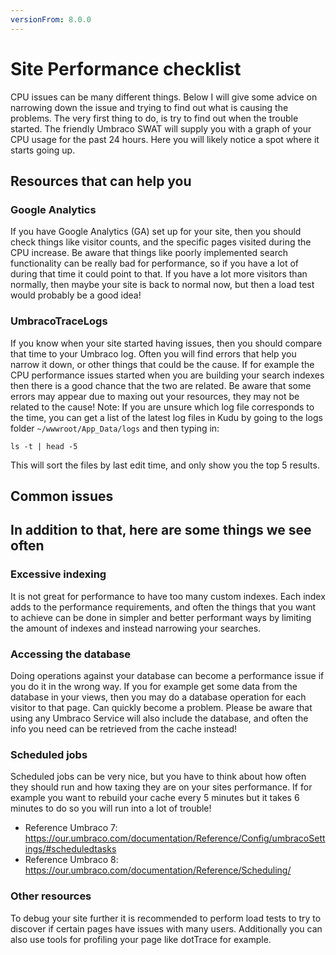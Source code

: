 ```yaml
---
versionFrom: 8.0.0
---
```


# Site Performance checklist

CPU issues can be many different things. Below I will give some advice on narrowing down the issue and trying to find out what is causing the problems.
The very first thing to do, is try to find out when the trouble started. The friendly Umbraco SWAT will supply you with a graph of your CPU usage for the past 24 hours. Here you will likely notice a spot where it starts going up.

## Resources that can help you

### Google Analytics

If you have Google Analytics (GA) set up for your site, then you should check things like visitor counts, and the specific pages visited during the CPU increase.
Be aware that things like poorly implemented search functionality can be really bad for performance, so if you have a lot of during that time it could point to that.
If you have a lot more visitors than normally, then maybe your site is back to normal now, but then a load test would probably be a good idea!

### UmbracoTraceLogs

If you know when your site started having issues, then you should compare that time to your Umbraco log. Often you will find errors that help you narrow it down, or other things that could be the cause.
If for example the CPU performance issues started when you are building your search indexes then there is a good chance that the two are related.
Be aware that some errors may appear due to maxing out your resources, they may not be related to the cause!
Note: If you are unsure which log file corresponds to the time, you can get a list of the latest log files in Kudu by going to the logs folder `~/wwwroot/App_Data/logs` and then typing in:

`ls -t | head -5`

This will sort the files by last edit time, and only show you the top 5 results.

## Common issues


## In addition to that, here are some things we see often

### Excessive indexing

It is not great for performance to have too many custom indexes. Each index adds to the performance requirements, and often the things that you want to achieve can be done in simpler and better performant ways by limiting the amount of indexes and instead narrowing your searches.

### Accessing the database

Doing operations against your database can become a performance issue if you do it in the wrong way. If you for example get some data from the database in your views, then you may do a database operation for each visitor to that page. Can quickly become a problem.
Please be aware that using any Umbraco Service will also include the database, and often the info you need can be retrieved from the cache instead!

### Scheduled jobs

Scheduled jobs can be very nice, but you have to think about how often they should run and how taxing they are on your sites performance. If for example you want to rebuild your cache every 5 minutes but it takes 6 minutes to do so you will run into a lot of trouble!

- Reference Umbraco 7: https://our.umbraco.com/documentation/Reference/Config/umbracoSettings/#scheduledtasks
- Reference Umbraco 8: https://our.umbraco.com/documentation/Reference/Scheduling/ 

### Other resources
To debug your site further it is recommended to perform load tests to try to discover if certain pages have issues with many users.
Additionally you can also use tools for profiling your page like dotTrace for example.
